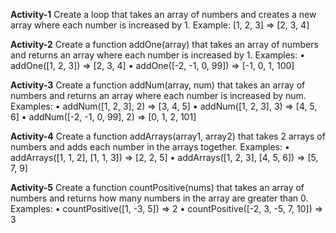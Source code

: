 **Activity-1**
Create a loop that takes an array of numbers and creates a new array where each number is increased by 1.
Example: [1, 2, 3] => [2, 3, 4]

**Activity-2**
Create a function addOne(array) that takes an array of numbers and returns an array where each number is increased by 1.
Examples:
• addOne([1, 2, 3]) => [2, 3, 4]
• addOne([-2, -1, 0, 99]) => [-1, 0, 1, 100]

**Activity-3**
Create a function addNum(array, num) that takes an array of numbers and returns an array where each number is increased by num.
Examples:
• addNum([1, 2, 3], 2) => [3, 4, 5]
• addNum([1, 2, 3], 3) => [4, 5, 6]
• addNum([-2, -1, 0, 99], 2) => [0, 1, 2, 101]

**Activity-4**
Create a function addArrays(array1, array2) that takes 2 arrays of numbers and adds each number in the arrays together.
Examples:
• addArrays([1, 1, 2], [1, 1, 3]) => [2, 2, 5]
• addArrays([1, 2, 3], [4, 5, 6]) => [5, 7, 9]

**Activity-5**
Create a function countPositive(nums) that takes an array of numbers and returns how many numbers in the array are greater than 0.
Examples:
• countPositive([1, -3, 5]) => 2
• countPositive([-2, 3, -5, 7, 10]) => 3

